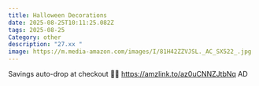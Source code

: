 ```yaml
---
title: Halloween Decorations
date: 2025-08-25T10:11:25.082Z
tags: 2025-08-25
Category: other
description: "27.xx "
image: https://m.media-amazon.com/images/I/81H42ZZVJSL._AC_SX522_.jpg
---
```

Savings auto-drop at checkout 🛒💥
https://amzlink.to/az0uCNNZJtbNq
AD